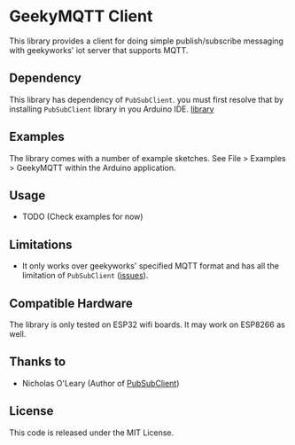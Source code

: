 # GeekyMQTT Client

This library provides a client for doing simple publish/subscribe messaging with
geekyworks' iot server that supports MQTT.

## Dependency

This library has dependency of `PubSubClient`. you must first resolve that by installing `PubSubClient` library in you Arduino IDE. [library](https://github.com/knolleary/pubsubclient)

## Examples

The library comes with a number of example sketches. See File > Examples > GeekyMQTT
within the Arduino application.

## Usage

- TODO (Check examples for now)

## Limitations

 - It only works over geekyworks' specified MQTT format and has all the limitation of `PubSubClient` ([issues](https://github.com/knolleary/pubsubclient/issues)).

## Compatible Hardware

The library is only tested on ESP32 wifi boards. It may work on ESP8266 as well.

## Thanks to

- Nicholas O'Leary (Author of [PubSubClient](https://github.com/knolleary/pubsubclient))

## License

This code is released under the MIT License.
